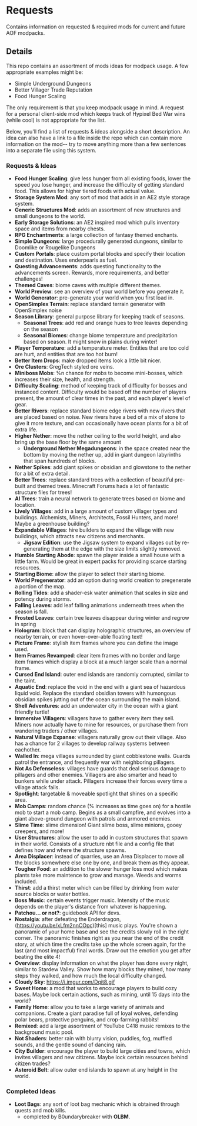 # Requests
Contains information on requested &amp; required mods for current and future AOF modpacks.

## Details
This repo contains an assortment of mods ideas for modpack usage.
A few appropriate examples might be:
 - Simple Underground Dungeons
 - Better Villager Trade Reputation
 - Food Hunger Scaling

The only requirement is that you keep modpack usage in mind. A request for a personal client-side mod which keeps track of Hypixel Bed War wins (while cool) is not appropriate for the list.

Below, you'll find a list of requests & ideas alongside a short description. An idea can also have a link to a file inside the repo which can contain more information on the mod-- try to move anything more than a few sentences into a separate file using this system.

### Requests & Ideas
- **Food Hunger Scaling**: give less hunger from all existing foods, lower the speed you lose hunger, and increase the difficulty of getting standard food. This allows for higher tiered foods with actual value.
- **Storage System Mod**: any sort of mod that adds in an AE2 style storage system.
- **Generic Structures Mod**: adds an assortment of new structures and small dungeons to the world.
- **Early Storage Solutions**: an AE2 inspired mod which pulls inventory space and items from nearby chests.
- **RPG Enchantments**: a large collection of fantasy themed enchants.
- **Simple Dungeons**: large procedurally generated dungeons, similar to Doomlike or Rougelike Dungeons
- **Custom Portals**: place custom portal blocks and specify their location and destination. Uses enderpearls as fuel.
- **Questing Advancements**: adds questing functionality to the advancements screen. Rewards, more requirements, and better challenges!
- **Themed Caves**: biome caves with multiple different themes.
- **World Preview**: see an overview of your world before you generate it.
- **World Generator**: pre-generate your world when you first load in.
- **OpenSimplex Terrain**: replace standard terrain generator with OpenSimplex noise
- **Season Library**: general purpose library for keeping track of seasons.
  - **Seasonal Trees**: add red and orange hues to tree leaves depending on the season
  - **Seasonal Biomes**: change biome temperature and precipitation based on season. It might snow in plains during winter!
- **Player Temperature**: add a temperature meter. Entities that are too cold are hurt, and entities that are too hot burn!
- **Better Item Drops**: make dropped items look a little bit nicer.
- **Ore Clusters**: GregTech styled ore veins.
- **Miniboss Mobs**: %n chance for mobs to become mini-bosses, which increases their size, health, and strength.
- **Difficulty Scaling**: method of keeping track of difficulty for bosses and instanced content. Difficulty would be based off the number of players present, the amount of clear times in the past, and each player's level of gear.
- **Better Rivers**: replace standard biome edge rivers with new rivers that are placed based on noise. New rivers have a bed of a mix of stone to give it more texture, and can occasionally have ocean plants for a bit of extra life.
- **Higher Nether**: move the nether ceiling to the world height, and also bring up the base floor by the same amount
  - **Underground Nether Megadungeons**: in the space created near the bottom by moving the nether up, add in giant dungeon labyrinths that span hundreds of blocks.
- **Nether Spikes**: add giant spikes or obsidian and glowstone to the nether for a bit of extra detail.
- **Better Trees**: replace standard trees with a collection of beautiful pre-built and themed trees. Minecraft Forums hads a lot of fantastic structure files for trees!
- **AI Trees**: train a neural network to generate trees based on biome and location.
- **Lively Villages**: add in a large amount of custom villager types and buildings. Alchemists, Miners, Architects, Fossil Hunters, and more! Maybe a greenhouse building?
- **Expandable Villages**: hire builders to expand the village with new buildings, which attracts new citizens and merchants.
  - **Jigsaw Edition**: use the Jigsaw system to expand villages out by re-generating them at the edge with the size limits slightly removed.
- **Humble Starting Abode**: spawn the player inside a small house with a little farm. Would be great in expert packs for providing scarce starting resources.
- **Starting Biome**: allow the player to select their starting biome.
- **World Pregenerator**: add an option during world creation to pregenerate a portion of the map.
- **Rolling Tides**: add a shader-esk water animation that scales in size and potency during storms.
- **Falling Leaves**: add leaf falling animations underneath trees when the season is fall.
- **Frosted Leaves**: certain tree leaves disappear during winter and regrow in spring 
- **Hologram**: block that can display holographic structures, an overview of nearby terrain, or even hover-over-able floating text!
- **Picture Frame**: stylish item frames where you can define the image used.
- **Item Frames Revamped**: clear item frames with no border and large item frames which display a block at a much larger scale than a normal frame.
- **Cursed End Island**: outer end islands are randomly corrupted, similar to the taint.
- **Aquatic End**: replace the void in the end with a giant sea of hazardous liquid void. Replace the standard obsidian towers with humongous obsidian spikes jutting out of the ocean surrounding the main island.
- **Shell Adventures**: add an underwater city in the ocean with a giant friendly turtle!
- **Immersive Villagers**: villagers have to gather every item they sell. Miners now actually have to mine for resources, or purchase them from wandering traders / other villages.
- **Natural Village Expanse**: villagers naturally grow out their village. Also has a chance for 2 villages to develop railway systems between eachother.
- **Walled In**: mega villages surrounded by giant cobblestone walls. Guards patrol the entrance, and frequently war with neighboring pillagers.
- **Not As Defenseless**: villages have guards that deal serious damage to pillagers and other enemies. Villagers are also smarter and head to bunkers while under attack. Pillagers increase their forces every time a village attack fails.
- **Spotlight**: targetable & moveable spotlight that shines on a specific area.
- **Mob Camps**: random chance (% increases as time goes on) for a hostile mob to start a mob camp. Begins as a small campfire, and evolves into a giant above-ground dungeon with patrols and armored enemies.
- **Slime Time**: slime dimension! Giant slime boss, slime minions, gooey creepers, and more!
- **User Structures**: allow the user to add in custom structures that spawn in their world. Consists of a structure nbt file and a config file that defines how and where the structure spawns.
- **Area Displacer**: instead of quarries, use an Area Displacer to move all the blocks somewhere else one by one, and break them as they appear.
- **Tougher Food**: an addition to the slower hunger loss mod which makes plants take more maintence to grow and manage. Weeds and worms included.
- **Thirst**: add a thirst meter which can be filled by drinking from water source blocks or water bottles.
- **Boss Music**: certain events trigger music. Intensity of the music depends on the player's distance from whatever is happening.
- **Patchou... or not?**: guidebook API for devs.
- **Nostalgia**: after defeating the Enderdragon, (https://youtu.be/xLfm2nnCOpc)[this] music plays. You're shown a panoramic of your home base and see the credits slowly roll in the right corner. The panoramic finishes right as you near the end of the credit story, at which time the credits take up the whole screen again, for the last (and most impactful) final words. Draw out the emotion you get after beating the elite 4! 
- **Overview**: display information on what the player has done every night, similar to Stardew Valley. Show how many blocks they mined, how many steps they walked, and how much the local difficulty changed.
- **Cloudy Sky**: https://i.imgur.com/Dqit8.gif
- **Sweet Home**: a mod that works to encourage players to build cozy bases. Maybe lock certain actions, such as mining, until 15 days into the world?
- **Family Home**: allow you to take a large variety of animals and companions. Create a giant paradise full of loyal wolves, defending polar bears, protective penguins, and crop-farming rabbits!
- **Remixed**: add a large assortment of YouTube C418 music remixes to the background music pool.
- **Not Shaders**: better rain with blurry vision, puddles, fog, muffled sounds, and the gentle sound of dancing rain.
- **City Builder**: encourage the player to build large cities and towns, which invites villagers and new citizens. Maybe lock certain resources behind citizen trades?
- **Asteroid Belt**: allow outer end islands to spawn at any height in the world.


### Completed Ideas
- **Loot Bags**: any sort of loot bag mechanic which is obtained through quests and mob kills.
  - completed by B0undarybreaker with **OLBM**.
